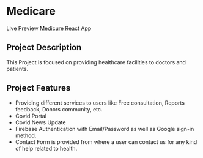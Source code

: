 # Medicare

Live Preview [Medicure React App](https://medicare-react.web.app/)

## Project Description

This Project is focused on providing healthcare facilities to doctors and patients.

## Project Features

-   Providing different services to users like Free consultation, Reports feedback, Donors community, etc.
-   Covid Portal
-   Covid News Update
-   Firebase Authentication with Email/Password as well as Google sign-in method.
-   Contact Form is provided from where a user can contact us for any kind of help related to health.
